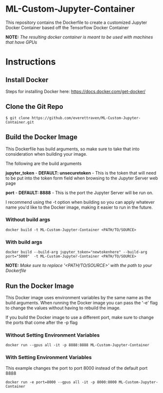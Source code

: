 # ML-Custom-Jupyter-Container
This repository contains the Dockerfile to create a customized Jupyter Docker Container based off the Tensorflow Docker Container

**NOTE:** *The resulting docker container is meant to be used with machines that have GPUs*

# Instructions

## Install Docker
Steps for installing Docker here: https://docs.docker.com/get-docker/

## Clone the Git Repo

```
$ git clone https://github.com/everettraven/ML-Custom-Jupyter-Container.git
```

## Build the Docker Image

This Dockerfile has build arguments, so make sure to take that into consideration when building your image.

The following are the build arguments

**jupyter_token** - **DEFAULT: unsecuretoken** - This is the token that will need to be put into the token form field when browsing to the Jupyter Server web page

**port** - **DEFAULT: 8888** - This is the port the Jupyter Server will be run on.

I recommend using the -t option when building so you can apply whatever name you'd like to the Docker image, making it easier to run in the future.

### Without build args

```
docker build -t ML-Custom-Jupyter-Container <PATH/TO/SOURCE>
```

### With build args
```
docker build --build-arg jupyter_token="newtokenhere" --build-arg port="5000"  -t ML-Custom-Jupyter-Container <PATH/TO/SOURCE>
```

**NOTE:** *Make sure to replace '<PATH/TO/SOURCE>' with the path to your Dockerfile*

## Run the Docker Image

This Docker image uses environment variables by the same name as the build arguments. When running the Docker image you can pass the '-e' flag to change the values without having to rebuild the image.

If you build the Docker image to use a different port, make sure to change the ports that come after the -p flag

### Without Setting Environment Variables

```
docker run --gpus all -it -p 8888:8888 ML-Custom-Jupyter-Container
```

### With Setting Environment Variables

This example changes the port to port 8000 instead of the default port 8888

```
docker run -e port=8000 --gpus all -it -p 8000:8000 ML-Custom-Jupyter-Container
```
